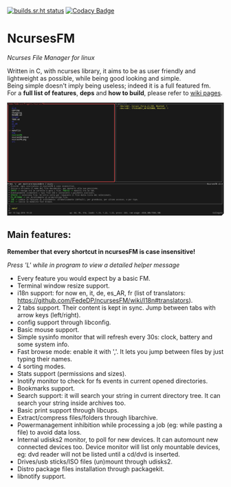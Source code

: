 [![builds.sr.ht status](https://builds.sr.ht/~fededp/ncursesfm/.build.yml.svg)](https://builds.sr.ht/~fededp/ncursesfm/.build.yml?)
[![Codacy Badge](https://api.codacy.com/project/badge/Grade/1c183099576b4a80a5bdcaced76571b6)](https://www.codacy.com/app/FedeDP/ncursesFM?utm_source=github.com&amp;utm_medium=referral&amp;utm_content=FedeDP/ncursesFM&amp;utm_campaign=Badge_Grade)

# NcursesFM

*Ncurses File Manager for linux*

Written in C, with ncurses library, it aims to be as user friendly and lightweight as possible, while being good looking and simple.  
Being simple doesn't imply being useless; indeed it is a full featured fm.  
For a **full list of features**, **deps** and **how to build**, please refer to [wiki pages](https://github.com/FedeDP/ncursesFM/wiki/).

![](https://github.com/FedeDP/ncursesFM/raw/master/ncursesFM.png)

## Main features:

**Remember that every shortcut in ncursesFM is case insensitive!**

*Press 'L' while in program to view a detailed helper message*

* Every feature you would expect by a basic FM.
* Terminal window resize support.
* i18n support: for now en, it, de, es_AR, fr (list of translators: https://github.com/FedeDP/ncursesFM/wiki/I18n#translators).
* 2 tabs support. Their content is kept in sync. Jump between tabs with arrow keys (left/right).
* config support through libconfig.
* Basic mouse support.
* Simple sysinfo monitor that will refresh every 30s: clock, battery and some system info.
* Fast browse mode: enable it with ','. It lets you jump between files by just typing their names.
* 4 sorting modes.
* Stats support (permissions and sizes).
* Inotify monitor to check for fs events in current opened directories.
* Bookmarks support.
* Search support: it will search your string in current directory tree. It can search your string inside archives too.
* Basic print support through libcups.
* Extract/compress files/folders through libarchive.
* Powermanagement inhibition while processing a job (eg: while pasting a file) to avoid data loss.
* Internal udisks2 monitor, to poll for new devices. It can automount new connected devices too. Device monitor will list only mountable devices, eg: dvd reader will not be listed until a cd/dvd is inserted.
* Drives/usb sticks/ISO files (un)mount through udisks2.
* Distro package files installation through packagekit.
* libnotify support.
